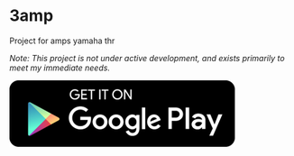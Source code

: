 [](docs/thr.jpg)   

# 3amp 

Project for amps yamaha thr    

_Note: This project is not under active development, and exists primarily to meet my
immediate needs._

[![](docs/google-play-badge.png)](https://play.google.com/store/apps/details?id=xyz.lazysoft.a3amp)